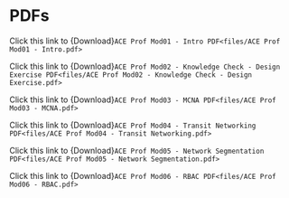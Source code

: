 # PDFs

Click this link to {Download}`ACE Prof Mod01 - Intro PDF<files/ACE Prof Mod01 - Intro.pdf>`

Click this link to {Download}`ACE Prof Mod02 - Knowledge Check - Design Exercise PDF<files/ACE Prof Mod02 - Knowledge Check - Design Exercise.pdf>`

Click this link to {Download}`ACE Prof Mod03 - MCNA PDF<files/ACE Prof Mod03 - MCNA.pdf>`

Click this link to {Download}`ACE Prof Mod04 - Transit Networking PDF<files/ACE Prof Mod04 - Transit Networking.pdf>`

Click this link to {Download}`ACE Prof Mod05 - Network Segmentation PDF<files/ACE Prof Mod05 - Network Segmentation.pdf>`

Click this link to {Download}`ACE Prof Mod06 - RBAC PDF<files/ACE Prof Mod06 - RBAC.pdf>`